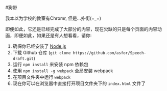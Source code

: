 #狗带

我本以为学校的教室有Chromr, 但是...扑街(=_=)

即便如此，它还是已经完成了大部分的内容，现在欠缺的只是每个页面的内容动画，即便如此，如果还是有人想看看，请你:

1. 确保你已经安装了 [Node.js](http://nodejs.org/) 
2. 下载 Github 仓库 (`git clone https://github.com/asfor/Speech-draft.git`)
3. 运行 `npm install` 来安装 npm 依赖包
4. 使用 `npm install -g webpack` 全局安装 webpack
5. 在项目文件夹中运行 `webpack`
6. 现在你可以在浏览器中直接打开项目文件夹下的 `index.html` 文件了